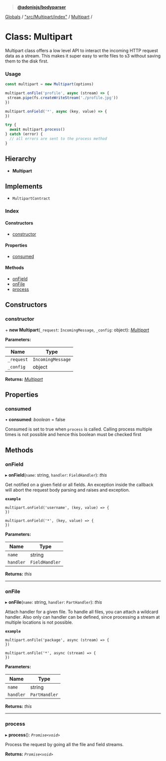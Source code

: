> **[@adonisjs/bodyparser](../README.md)**

[Globals](../globals.md) / ["src/Multipart/index"](../modules/_src_multipart_index_.md) / [Multipart](_src_multipart_index_.multipart.md) /

# Class: Multipart

Multipart class offers a low level API to interact the incoming
HTTP request data as a stream. This makes it super easy to
write files to s3 without saving them to the disk first.

### Usage

```js
const multipart = new Multipart(options)

multipart.onFile('profile', async (stream) => {
 stream.pipe(fs.createWriteStream('./profile.jpg'))
})

multipart.onField('*', async (key, value) => {
})

try {
  await multipart.process()
} catch (error) {
  // all errors are sent to the process method
}
```

## Hierarchy

* **Multipart**

## Implements

* `MultipartContract`

### Index

#### Constructors

* [constructor](_src_multipart_index_.multipart.md#constructor)

#### Properties

* [consumed](_src_multipart_index_.multipart.md#consumed)

#### Methods

* [onField](_src_multipart_index_.multipart.md#onfield)
* [onFile](_src_multipart_index_.multipart.md#onfile)
* [process](_src_multipart_index_.multipart.md#process)

## Constructors

###  constructor

\+ **new Multipart**(`_request`: `IncomingMessage`, `_config`: object): *[Multipart](_src_multipart_index_.multipart.md)*

**Parameters:**

Name | Type |
------ | ------ |
`_request` | `IncomingMessage` |
`_config` | object |

**Returns:** *[Multipart](_src_multipart_index_.multipart.md)*

## Properties

###  consumed

• **consumed**: *boolean* = false

Consumed is set to true when `process` is called. Calling
process multiple times is not possible and hence this
boolean must be checked first

## Methods

###  onField

▸ **onField**(`name`: string, `handler`: `FieldHandler`): *this*

Get notified on a given field or all fields. An exception inside
the callback will abort the request body parsing and raises
and exception.

**`example`** 
```
multipart.onField('username', (key, value) => {
})

multipart.onField('*', (key, value) => {
})
```

**Parameters:**

Name | Type |
------ | ------ |
`name` | string |
`handler` | `FieldHandler` |

**Returns:** *this*

___

###  onFile

▸ **onFile**(`name`: string, `handler`: `PartHandler`): *this*

Attach handler for a given file. To handle all files, you
can attach a wildcard handler. Also only can handler
can be defined, since processing a stream at multiple
locations is not possible.

**`example`** 
```
multipart.onFile('package', async (stream) => {
})

multipart.onFile('*', async (stream) => {
})
```

**Parameters:**

Name | Type |
------ | ------ |
`name` | string |
`handler` | `PartHandler` |

**Returns:** *this*

___

###  process

▸ **process**(): *`Promise<void>`*

Process the request by going all the file and field
streams.

**Returns:** *`Promise<void>`*